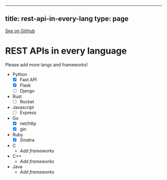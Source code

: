 
---
title: rest-api-in-every-lang
type: page
---

[See on GitHub](https://github.com/jakeroggenbuck/rest-api-in-every-lang/)

# REST APIs in every language
Please add more langs and frameworks!

- Python
	- [x] Fast API
	- [x] Flask
	- [ ] Django
- Rust
	- [ ] Rocket
- Javascript
	- [ ] Express
- Go
	- [x] net/http
	- [x] gin
- Ruby
	- [x] Sinatra 
- C
	- *Add frameworks*
- C++
 	- *Add frameworks*
- Java
	- *Add frameworks*
